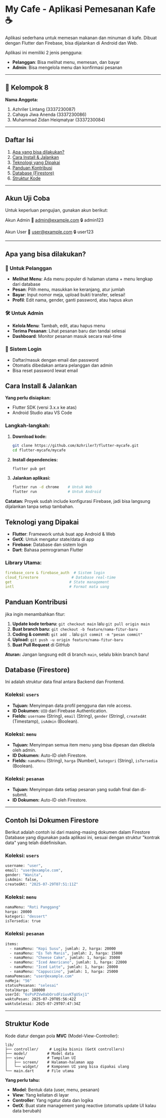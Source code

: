 # My Cafe - Aplikasi Pemesanan Kafe ☕

Aplikasi sederhana untuk memesan makanan dan minuman di kafe. Dibuat dengan Flutter dan Firebase, bisa dijalankan di Android dan Web.

Aplikasi ini memiliki 2 jenis pengguna:
- **Pelanggan**: Bisa melihat menu, memesan, dan bayar
- **Admin**: Bisa mengelola menu dan konfirmasi pesanan

---

## 👥 Kelompok 8
**Nama Anggota:**
1. Azhriler Lintang (3337230087)
2. Cahaya Jiwa Anenda (3337230086)
3. Muhammad Zidan Heiqmatyar (3337230084)

---

## Daftar Isi
1. [Apa yang bisa dilakukan?](#apa-yang-bisa-dilakukan)
2. [Cara Install & Jalankan](#cara-install--jalankan)
3. [Teknologi yang Dipakai](#teknologi-yang-dipakai)
4. [Panduan Kontribusi](#panduan-kontribusi)
5. [Database (Firestore)](#database-firestore)
6. [Struktur Kode](#struktur-kode)

---

## Akun Uji Coba
Untuk keperluan pengujian, gunakan akun berikut:

Akun Admin
📧 admin@example.com
🔒 admin123

Akun User
📧 user@example.com
🔒 user123

---

## Apa yang bisa dilakukan?

### 👥 **Untuk Pelanggan**
- **Melihat Menu**: Ada menu populer di halaman utama + menu lengkap dari database
- **Pesan**: Pilih menu, masukkan ke keranjang, atur jumlah
- **Bayar**: Input nomor meja, upload bukti transfer, selesai!
- **Profil**: Edit nama, gender, ganti password, atau hapus akun

### 🛠️ **Untuk Admin** 
- **Kelola Menu**: Tambah, edit, atau hapus menu
- **Terima Pesanan**: Lihat pesanan baru dan tandai selesai
- **Dashboard**: Monitor pesanan masuk secara real-time

### 🔐 **Sistem Login**
- Daftar/masuk dengan email dan password
- Otomatis dibedakan antara pelanggan dan admin
- Bisa reset password lewat email

## Cara Install & Jalankan

**Yang perlu disiapkan:**
- Flutter SDK (versi 3.x.x ke atas)
- Android Studio atau VS Code

### Langkah-langkah:

1.  **Download kode:**
    ```bash
    git clone https://github.com/Azhriler7/flutter-mycafe.git
    cd flutter-mycafe/mycafe
    ```

2.  **Install dependencies:**
    ```bash
    flutter pub get
    ```

3.  **Jalankan aplikasi:**
    ```bash
    flutter run -d chrome    # Untuk Web
    flutter run              # Untuk Android
    ```

**Catatan:** Proyek sudah include konfigurasi Firebase, jadi bisa langsung dijalankan tanpa setup tambahan.

## Teknologi yang Dipakai

- **Flutter**: Framework untuk buat app Android & Web
- **GetX**: Untuk mengatur state/data di app
- **Firebase**: Database dan sistem login
- **Dart**: Bahasa pemrograman Flutter

### Library Utama:
```yaml
firebase_core & firebase_auth  # Sistem login
cloud_firestore               # Database real-time  
get                          # State management
intl                         # Format mata uang
```

## Panduan Kontribusi

jika ingin menambahkan fitur:

1. **Update kode terbaru:** `git checkout main` lalu `git pull origin main`
2. **Buat branch baru:** `git checkout -b feature/nama-fitur-baru`  
3. **Coding & commit:** `git add .` lalu `git commit -m "pesan commit"`
4. **Upload:** `git push -u origin feature/nama-fitur-baru`
5. **Buat Pull Request** di GitHub

**Aturan:** Jangan langsung edit di branch `main`, selalu bikin branch baru!

## Database (Firestore)

Ini adalah struktur data final antara Backend dan Frontend.

### Koleksi: `users`
* **Tujuan:** Menyimpan data profil pengguna dan role access.
* **ID Dokumen:** `UID` dari Firebase Authentication.
* **Fields:** `username` (String), `email` (String), `gender` (String), `createdAt` (Timestamp), `isAdmin` (Boolean).

### Koleksi: `menu`
* **Tujuan:** Menyimpan semua item menu yang bisa dipesan dan dikelola oleh admin.
* **ID Dokumen:** Auto-ID oleh Firestore.
* **Fields:** `namaMenu` (String), `harga` (Number), `kategori` (String), `isTersedia` (Boolean).

### Koleksi: `pesanan`
* **Tujuan:** Menyimpan data setiap pesanan yang sudah final dan di-submit.
* **ID Dokumen:** Auto-ID oleh Firestore.

---

## Contoh Isi Dokumen Firestore

Berikut adalah contoh isi dari masing-masing dokumen dalam Firestore Database yang digunakan pada aplikasi ini, sesuai dengan struktur "kontrak data" yang telah didefinisikan.

### Koleksi: `users`
```bash
username: "user",
email: "user@example.com",
gender: "Wanita",
isAdmin: false,
createdAt: "2025-07-29T07:51:11Z"
```

### Koleksi: `menu`
```bash
namaMenu: "Roti Panggang"
harga: 20000
kategori: "dessert"
isTersedia: true
```

### Koleksi: `pesanan`
```bash
items:
  - namaMenu: "Kopi Susu", jumlah: 2, harga: 20000
  - namaMenu: "Es Teh Manis", jumlah: 2, harga: 15000
  - namaMenu: "Cheese Cake", jumlah: 1, harga: 35000
  - namaMenu: "Iced Americano", jumlah: 1, harga: 22000
  - namaMenu: "Iced Latte", jumlah: 1, harga: 28000
  - namaMenu: "Cappuccino", jumlah: 1, harga: 25000
namaPemesan: "user@example.com"
noMeja: "56"
statusPesanan: "selesai"
totalHarga: 180000
userId: "6sPsPZVw0abOrsdFziuvKTgUSxj1"
waktuPesan: 2025-07-29T05:56:42Z
waktuSelesai: 2025-07-29T07:47:34Z
```

---

## Struktur Kode

Kode diatur dengan pola **MVC** (Model-View-Controller):

```
lib/
├── controller/     # Logika bisnis (GetX controllers)
├── model/         # Model data 
├── view/          # Tampilan UI
│   ├── screen/    # Halaman-halaman app
│   └── widget/    # Komponen UI yang bisa dipakai ulang
└── main.dart      # File utama
```

**Yang perlu tahu:**
- **Model**: Bentuk data (user, menu, pesanan)
- **View**: Yang keliatan di layar
- **Controller**: Yang ngatur data dan logika
- **GetX**: Buat state management yang reactive (otomatis update UI kalau data berubah)